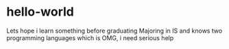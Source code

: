 # hello-world
Lets hope i learn something before graduating 
Majoring in IS and knows two programming languages which is OMG, i need serious help
